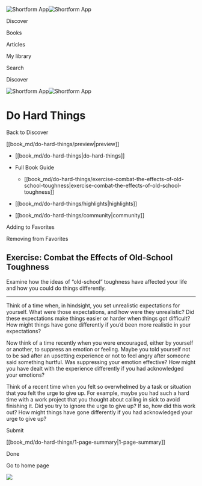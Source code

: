 ![Shortform App](/img/logo.36a2399e.svg)![Shortform App](/img/logo-dark.70c1b072.svg)

Discover

Books

Articles

My library

Search

Discover

![Shortform App](/img/logo.36a2399e.svg)![Shortform App](/img/logo-dark.70c1b072.svg)

# Do Hard Things

Back to Discover

[[book_md/do-hard-things/preview|preview]]

  * [[book_md/do-hard-things|do-hard-things]]
  * Full Book Guide

    * [[book_md/do-hard-things/exercise-combat-the-effects-of-old-school-toughness|exercise-combat-the-effects-of-old-school-toughness]]
  * [[book_md/do-hard-things/highlights|highlights]]
  * [[book_md/do-hard-things/community|community]]



Adding to Favorites 

Removing from Favorites 

## Exercise: Combat the Effects of Old-School Toughness

Examine how the ideas of “old-school” toughness have affected your life and how you could do things differently.

* * *

Think of a time when, in hindsight, you set unrealistic expectations for yourself. What were those expectations, and how were they unrealistic? Did these expectations make things easier or harder when things got difficult? How might things have gone differently if you’d been more realistic in your expectations?

Now think of a time recently when you were encouraged, either by yourself or another, to suppress an emotion or feeling. Maybe you told yourself not to be sad after an upsetting experience or not to feel angry after someone said something hurtful. Was suppressing your emotion effective? How might you have dealt with the experience differently if you had acknowledged your emotions?

Think of a recent time when you felt so overwhelmed by a task or situation that you felt the urge to give up. For example, maybe you had such a hard time with a work project that you thought about calling in sick to avoid finishing it. Did you try to ignore the urge to give up? If so, how did this work out? How might things have gone differently if you had acknowledged your urge to give up?

Submit 

[[book_md/do-hard-things/1-page-summary|1-page-summary]]

Done

Go to home page 

![](https://bat.bing.com/action/0?ti=56018282&Ver=2&mid=7568ef7c-b930-419a-adc6-6125da8bc422&sid=49fff5b0636c11eeb9c611038afc8668&vid=4a005010636c11ee80c703d4c4a7acd5&vids=0&msclkid=N&pi=0&lg=en-US&sw=800&sh=600&sc=24&nwd=1&tl=Shortform%20%7C%20Book&p=https%3A%2F%2Fwww.shortform.com%2Fapp%2Fbook%2Fdo-hard-things%2Fexercise-combat-the-effects-of-old-school-toughness&r=&lt=325&evt=pageLoad&sv=1&rn=303694)
